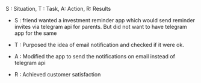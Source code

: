 S : Situation, T : Task, A: Action, R: Results

-   S : friend wanted a investment reminder app which would send reminder invites via telegram api for parents. But did not want to have telegram app for the same
    
-   T : Purposed the idea of email notification and checked if it were ok.
    
-   A : Modified the app to send the notifications on email instead of telegram api
    
-   R : Achieved customer satisfaction
    
